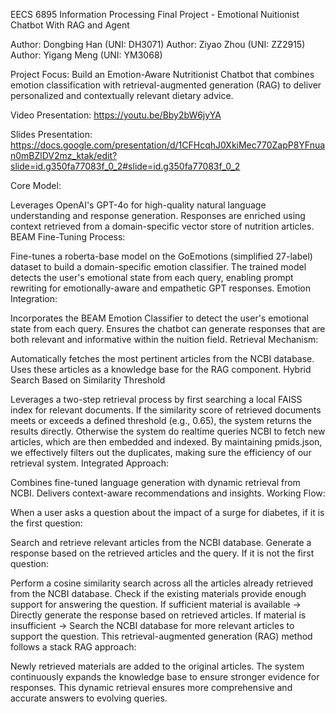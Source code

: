 EECS 6895 Information Processing Final Project - Emotional Nuitionist Chatbot With RAG and Agent

Author: Dongbing Han (UNI: DH3071)
Author: Ziyao Zhou (UNI: ZZ2915)
Author: Yigang Meng (UNI: YM3068)

Project Focus:
Build an Emotion-Aware Nutritionist Chatbot that combines emotion classification with retrieval-augmented generation (RAG) to deliver personalized and contextually relevant dietary advice.

Video Presentation: https://youtu.be/Bby2bW6jyYA

Slides Presentation: https://docs.google.com/presentation/d/1CFHcqhJ0XkiMec770ZapP8YFnuan0mBZlDV2mz_ktak/edit?slide=id.g350fa77083f_0_2#slide=id.g350fa77083f_0_2

Core Model:

Leverages OpenAI's GPT-4o for high-quality natural language understanding
and response generation.
Responses are enriched using context retrieved from a domain-specific vector store of nutrition articles.
BEAM Fine-Tuning Process:

Fine-tunes a roberta-base model on the GoEmotions (simplified 27-label) dataset to build a domain-specific emotion classifier.
The trained model detects the user's emotional state from each query, enabling prompt rewriting for emotionally-aware and empathetic GPT responses.
Emotion Integration:

Incorporates the BEAM Emotion Classifier to detect the user's emotional state from each query.
Ensures the chatbot can generate responses that are both relevant and informative within the nuition field.
Retrieval Mechanism:

Automatically fetches the most pertinent articles from the NCBI database.
Uses these articles as a knowledge base for the RAG component.
Hybrid Search Based on Similarity Threshold

Leverages a two-step retrieval process by first searching a local FAISS index for relevant documents.
If the similarity score of retrieved documents meets or exceeds a defined threshold (e.g., 0.65), the system returns the results directly. Otherwise the system do realtime queries NCBI to fetch new articles, which are then embedded and indexed.
By maintaining pmids.json, we effectively filters out the duplicates, making sure the efficiency of our retrieval system.
Integrated Approach:

Combines fine-tuned language generation with dynamic retrieval from NCBI.
Delivers context-aware recommendations and insights.
Working Flow:

When a user asks a question about the impact of a surge for diabetes, if it is the first question:

Search and retrieve relevant articles from the NCBI database.
Generate a response based on the retrieved articles and the query.
If it is not the first question:

Perform a cosine similarity search across all the articles already retrieved from the NCBI database.
Check if the existing materials provide enough support for answering the question.
If sufficient material is available → Directly generate the response based on retrieved articles.
If material is insufficient → Search the NCBI database for more relevant articles to support the question.
This retrieval-augmented generation (RAG) method follows a stack RAG approach:

Newly retrieved materials are added to the original articles.
The system continuously expands the knowledge base to ensure stronger evidence for responses.
This dynamic retrieval ensures more comprehensive and accurate answers to evolving queries.
